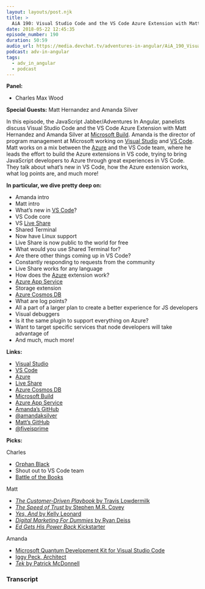 ```yaml
---
layout: layouts/post.njk
title: >
  AiA 190: Visual Studio Code and the VS Code Azure Extension with Matt Hernandez and Amanda Silver LIVE at Microsoft Build
date: 2018-05-22 12:45:35
episode_number: 190
duration: 50:59
audio_url: https://media.devchat.tv/adventures-in-angular/AiA_190_Visual_Studio_Code_and_the_VS_Code_Azure_Extension_with_Matt_Hernandez_and_Amanda_Silver_LIVE_at_Microsoft_Build.mp3
podcast: adv-in-angular
tags:
  - adv_in_angular
  - podcast
---
```


**Panel:**

- Charles Max Wood

**Special Guests:** Matt Hernandez and Amanda Silver

In this episode, the JavaScript Jabber/Adventures In Angular, panelists discuss Visual Studio Code and the VS Code Azure Extension with Matt Hernandez and Amanda Silver at [Microsoft Build](https://www.microsoft.com/en-us/build). Amanda is the director of program management at Microsoft working on [Visual Studio](https://www.visualstudio.com/) and [VS Code](https://code.visualstudio.com/). Matt works on a mix between the [Azure](https://azure.microsoft.com/en-us/?v=18.20) and the VS Code team, where he leads the effort to build the Azure extensions in VS code, trying to bring JavaScript developers to Azure through great experiences in VS Code. They talk about what’s new in VS Code, how the Azure extension works, what log points are, and much more!

**In particular, we dive pretty deep on:**

- Amanda intro
- Matt intro
- What’s new in [VS Code](https://code.visualstudio.com/)?
- VS Code core
- VS [Live Share](https://www.visualstudio.com/services/live-share/)
- Shared Terminal
- Now have Linux support
- Live Share is now public to the world for free
- What would you use Shared Terminal for?
- Are there other things coming up in VS Code?
- Constantly responding to requests from the community
- Live Share works for any language
- How does the [Azure](https://azure.microsoft.com/en-us/?v=18.20) extension work?
- [Azure App Service](https://azure.microsoft.com/en-us/services/app-service/)
- Storage extension
- [Azure Cosmos DB](https://azure.microsoft.com/en-us/services/cosmos-db/)
- What are log points?
- All a part of a larger plan to create a better experience for JS developers
- Visual debuggers
- Is it the same plugin to support everything on Azure?
- Want to target specific services that node developers will take advantage of
- And much, much more!

**Links:**

- [Visual Studio](https://www.visualstudio.com/)
- [VS Code](https://code.visualstudio.com/)
- [Azure](https://azure.microsoft.com/en-us/?v=18.20)
- [Live Share](https://www.visualstudio.com/services/live-share/)
- [Azure Cosmos DB](https://azure.microsoft.com/en-us/services/cosmos-db/)
- [Microsoft Build](https://www.microsoft.com/en-us/build)
- [Azure App Service](https://azure.microsoft.com/en-us/services/app-service/)
- [Amanda’s GitHub](https://github.com/AmandaSilver)
- [@amandaksilver](https://twitter.com/amandaksilver?ref_src=twsrc%255Egoogle%257Ctwcamp%255Eserp%257Ctwgr%255Eauthor)
- [Matt’s GitHub](https://github.com/fiveisprime)
- [@fiveisprime](https://twitter.com/fiveisprime?lang=en)

**Picks:**

Charles

- [Orphan Black](https://www.bbcamerica.com/shows/orphan-black)
- Shout out to VS Code team
- [Battle of the Books](https://www.battleofthebooks.org/)

Matt

- [_The Customer-Driven Playbook_ by Travis Lowdermilk](https://www.amazon.com/Customer-Driven-Playbook-Converting-Customer-Successful/dp/149198127X)
- [_The Speed of Trust_ by Stephen M.R. Covey](https://www.amazon.com/SPEED-TRUST-Thing-Changes-Everything/dp/1416549005)
- [_Yes, And_ by Kelly Leonard](https://www.amazon.com/Yes-Improvisation-Reverses-Creativity-Collaboration-Lessons/dp/0062248545)
- [_Digital Marketing For Dummies_ by Ryan Deiss](https://www.amazon.com/Digital-Marketing-Dummies-Business-Personal/dp/1119235596)
- [_Ed Gets His Power Back_ Kickstarter](https://www.kickstarter.com/projects/carrotpantspress/ed-gets-his-power-back-an-electrifying-tale-for-ma)

Amanda

- [Microsoft Quantum Development Kit for Visual Studio Code](https://marketplace.visualstudio.com/items?itemName=quantum.quantum-devkit-vscode)
- [Iggy Peck, Architect](https://www.amazon.com/Iggy-Peck-Architect-Andrea-Beaty/dp/081091106X)
- [_Tek_ by Patrick McDonnell](https://www.amazon.com/Tek-Modern-Cave-Patrick-McDonnell/dp/0316338052)

### Transcript
